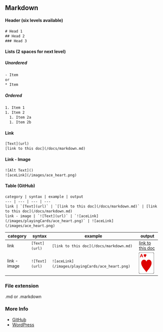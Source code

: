 ## Markdown

#### Header (six levels available)
```
# Head 1
## Head 2
### Head 3
```
#### Lists (2 spaces for next level)
##### Unordered
```
- Item
or 
* Item
```
##### Ordered
```
1. Item 1
1. Item 2
  1. Item 2a
  1. Item 2b
```

#### Link
```
[Text](url)
[link to this doc](/docs/markdown.md)
```

#### Link - Image
```
![Alt Text]()
![aceLink](/images/ace_heart.png)
```

#### Table (GitHub)
```
category | syntax | example | output
--- | --- | --- | ---
link | `[Text](url)` | `[link to this doc](/docs/markdown.md)` | [link to this doc](/docs/markdown.md)
link - image | `![Text](url)` | `![aceLink](/images/playingCards/ace_heart.png)` | ![aceLink](/images/ace_heart.png)
```

category | syntax | example | output
--- | --- | --- | ---
link | `[Text](url)` | `[link to this doc](/docs/markdown.md)` | [link to this doc](/docs/markdown.md)
link - image | `![Text](url)` | `![aceLink](/images/playingCards/ace_heart.png)` | ![aceLink](/images/ace_heart.png)

### File extension
.md or .markdown
  
### More Info
- [GitHub](https://guides.github.com/features/mastering-markdown/)
- [WordPress](https://en.support.wordpress.com/markdown-quick-reference/)
